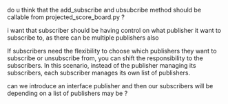 do u think that the add_subscribe and ubsubcribe method should be callable from projected_score_board.py ?

i want that subscriber should be having control on what publisher it want to subscribe to, as there can be multiple publishers also

If subscribers need the flexibility to choose which publishers they want to subscribe or unsubscribe from, you can shift the responsibility to the subscribers. In this scenario, instead of the publisher managing its subscribers, each subscriber manages its own list of publishers.

can we introduce an interface publisher and then our subscribers will be depending on a list of publishers may be ?
